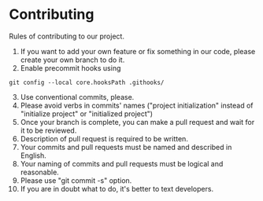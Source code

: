 # Contributing
Rules of contributing to our project.
1. If you want to add your own feature or fix something in our code, please create your own branch to do it.
2. Enable precommit hooks using 
```shell 
git config --local core.hooksPath .githooks/
```
3. Use conventional commits, please.
4. Please avoid verbs in commits' names ("project initialization" instead of "initialize project" or "initialized project")
5. Once your branch is complete, you can make a pull request and wait for it to be reviewed.
6. Description of pull request is required to be written.
7. Your commits and pull requests must be named and described in English.
8. Your naming of commits and pull requests must be logical and reasonable.
9. Please use "git commit -s" option.
10. If you are in doubt what to do, it's better to text developers.
